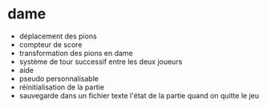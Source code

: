 # dame
- déplacement des pions
- compteur de score
- transformation des pions en dame
- système de tour successif entre les deux joueurs
- aide
- pseudo personnalisable
- réinitialisation de la partie
- sauvegarde dans un fichier texte l'état de la partie quand on quitte le jeu